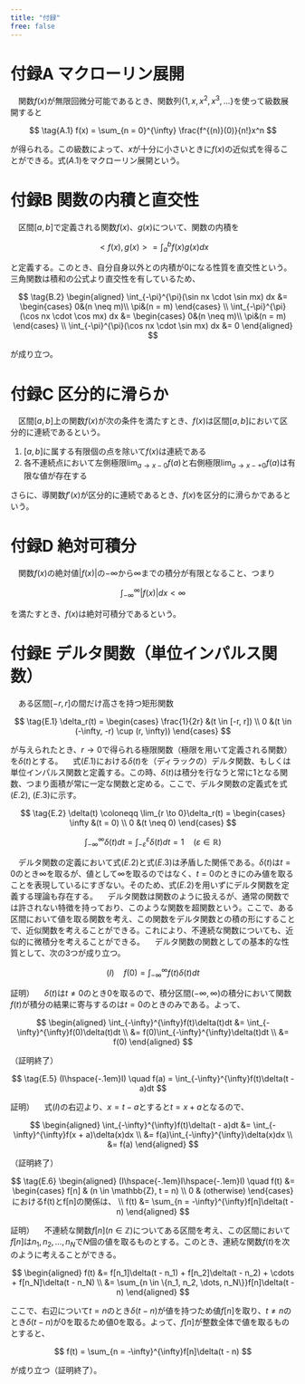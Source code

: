 ```yaml
---
title: "付録"
free: false
---
```


# 付録A マクローリン展開
&emsp;関数$f(x)$が無限回微分可能であるとき、関数列$\{1, x, x^2, x^3, ...\}$を使って級数展開すると

$$
\tag{A.1}
f(x) = \sum_{n = 0}^{\infty} \frac{f^{(n)}(0)}{n!}x^n
$$

が得られる。この級数によって、$x$が十分に小さいときに$f(x)$の近似式を得ることができる。式$(A.1)$をマクローリン展開という。


# 付録B 関数の内積と直交性
&emsp;区間$[a, b]$で定義される関数$f(x)、g(x)$について、関数の内積を

$$
\tag{B.1}
    <f(x), g(x)> = \int_a^b f(x)g(x) dx
$$

と定義する。このとき、自分自身以外との内積が$0$になる性質を直交性という。三角関数は積和の公式より直交性を有しているため、

$$
\tag{B.2}
\begin{aligned}
    \int_{-\pi}^{\pi}(\sin nx \cdot \sin mx) dx &= \begin{cases} 0&(n \neq m)\\ \pi&(n = m) \end{cases} \\
    \int_{-\pi}^{\pi}(\cos nx \cdot \cos mx) dx &= \begin{cases} 0&(n \neq m)\\ \pi&(n = m) \end{cases} \\
    \int_{-\pi}^{\pi}(\cos nx \cdot \sin mx) dx &= 0
\end{aligned}
$$

が成り立つ。


# 付録C 区分的に滑らか
&emsp;区間$[a, b]$上の関数$f(x)$が次の条件を満たすとき、$f(x)$は区間$[a, b]$において区分的に連続であるという。
1. $[a, b]$に属する有限個の点を除いて$f(x)$は連続である
2. 各不連続点において左側極限$\displaystyle\lim_{a \to x-0}f(a)$と右側極限$\displaystyle\lim_{a \to x-+0}f(a)$は有限な値が存在する

さらに、導関数$f'(x)$が区分的に連続であるとき、$f(x)$を区分的に滑らかであるという。


# 付録D 絶対可積分
&emsp;関数$f(x)$の絶対値$|f(x)|$の$-\infty$から$\infty$までの積分が有限となること、つまり

$$
\tag{D.1}
    \int_{-\infty}^{\infty}|f(x)| dx < \infty
$$

を満たすとき、$f(x)$は絶対可積分であるという。


# 付録E デルタ関数（単位インパルス関数）
&emsp;ある区間$[-r, r]$の間だけ高さを持つ矩形関数

$$
\tag{E.1}
    \delta_r(t) = \begin{cases} \frac{1}{2r} &(t \in [-r, r]) \\ 0 &(t \in (-\infty, -r) \cup (r, \infty)) \end{cases}
$$

が与えられたとき、$r \to 0$で得られる極限関数（極限を用いて定義される関数）を$\delta(t)$とする。
&emsp;式$(E.1)$における$\delta(t)$を（ディラックの）デルタ関数、もしくは単位インパルス関数と定義する。この時、$\delta(t)$は積分を行なうと常に1となる関数、つまり面積が常に一定な関数と定める。ここで、デルタ関数の定義式を式$(E.2)$, $(E.3)$に示す。

$$
\tag{E.2}
    \delta(t) \coloneqq \lim_{r \to 0}\delta_r(t) = \begin{cases} \infty &(t = 0) \\ 0 &(t \neq 0) \end{cases}
$$

$$
\tag{E.3}
    \int_{-\infty}^{\infty}\delta(t)dt = \int_{-\varepsilon}^{\varepsilon}\delta(t)dt = 1 \quad (\varepsilon \in \mathbb{R})
$$

&emsp;デルタ関数の定義において式$(E.2)$と式$(E.3)$は矛盾した関係である。$\delta(t)$は$t = 0$のとき$\infty$を取るが、値として$\infty$を取るのではなく、$t = 0$のときにのみ値を取ることを表現しているにすぎない。そのため、式$(E.2)$を用いずにデルタ関数を定義する理論も存在する。
&emsp;デルタ関数は関数のように扱えるが、通常の関数では許されない特徴を持っており、このような関数を超関数という。ここで、ある区間において値を取る関数を考え、この関数をデルタ関数との積の形にすることで、近似関数を考えることができる。これにより、不連続な関数についても、近似的に微積分を考えることができる。
&emsp;デルタ関数の関数としての基本的な性質として、次の3つが成り立つ。

$$
\tag{E.4}
    (I) \quad f(0) = \int_{-\infty}^{\infty}f(t)\delta(t)dt
$$

証明）
&emsp;$\delta(t)$は$t \neq 0$のとき$0$を取るので、積分区間$(-\infty, \infty)$の積分において関数$f(t)$が積分の結果に寄与するのは$t = 0$のときのみである。よって、

$$
\begin{aligned}
    \int_{-\infty}^{\infty}f(t)\delta(t)dt &= \int_{-\infty}^{\infty}f(0)\delta(t)dt \\
    &= f(0)\int_{-\infty}^{\infty}\delta(t)dt \\
    &= f(0)
\end{aligned}
$$

（証明終了）


$$
\tag{E.5}
    (I\hspace{-.1em}I) \quad f(a) = \int_{-\infty}^{\infty}f(t)\delta(t - a)dt
$$

証明）
&emsp;式$(I)$の右辺より、$x = t - a$とすると$t = x + a$となるので、

$$
\begin{aligned}
    \int_{-\infty}^{\infty}f(t)\delta(t - a)dt &= \int_{-\infty}^{\infty}f(x + a)\delta(x)dx
    \\ &= f(a)\int_{-\infty}^{\infty}\delta(x)dx
    \\ &= f(a)
\end{aligned}
$$

（証明終了）

$$
\tag{E.6}
\begin{aligned}
    (I\hspace{-.1em}I\hspace{-.1em}I) \quad f(t) &= \begin{cases} f[n] & (n \in \mathbb{Z}, t = n) \\ 0 & (otherwise) \end{cases} におけるf(t)とf[n]の関係は、 \\ 
    f(t) &= \sum_{n = -\infty}^{\infty}f[n]\delta(t - n)
\end{aligned}
$$

証明）
&emsp;不連続な関数$f[n] (n \in \mathbb{Z})$についてある区間を考え、この区間において$f[n]$は$n_1, n_2, \dots, n_N$で$N$個の値を取るものとする。このとき、連続な関数$f(t)$を次のように考えることができる。

$$
    \begin{aligned} f(t) &= f[n_1]\delta(t - n_1) + f[n_2]\delta(t - n_2) + \cdots + f[n_N]\delta(t - n_N) \\ &= \sum_{n \in \{n_1, n_2, \dots, n_N\}}f[n]\delta(t - n) \end{aligned}
$$

ここで、右辺について$t = n$のとき$\delta(t - n)$が値を持つため値$f[n]$を取り、$t \neq n$のとき$\delta(t - n)$が$0$を取るため値$0$を取る。よって、$f[n]$が整数全体で値を取るものとすると、

$$
    f(t) = \sum_{n = -\infty}^{\infty}f[n]\delta(t - n)
$$

が成り立つ（証明終了）。
